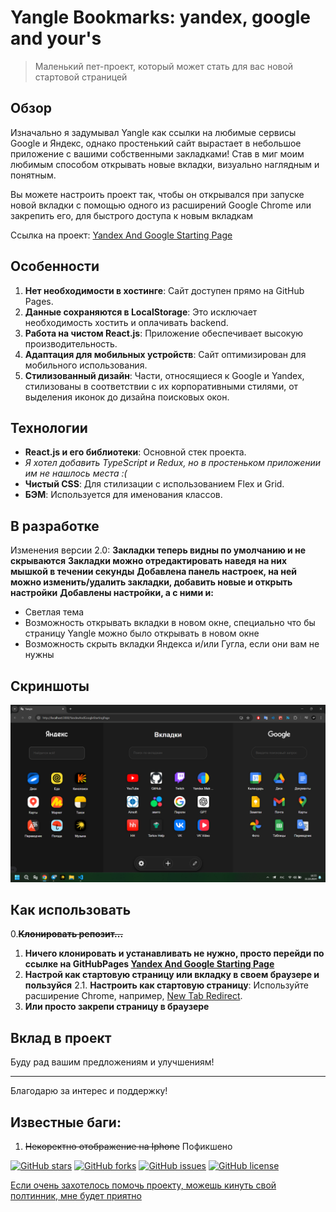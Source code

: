 # Yangle Bookmarks: yandex, google and your's

> Маленький пет-проект, который может стать для вас новой стартовой страницей

## Обзор

Изначально я задумывал Yangle как ссылки на любимые сервисы Google и Яндекс, однако простенький сайт вырастает в небольшое приложение с вашими собственными закладками!
Став в миг моим любимым способом открывать новые вкладки, визуально наглядным и понятным. 

Вы можете настроить проект так, чтобы он открывался при запуске новой вкладки с помощью одного из расширений Google Chrome или закрепить его, для быстрого доступа к новым вкладкам

Ссылка на проект: [Yandex And Google Starting Page](https://highrens.github.io/YandexAndGoogleStartingPage/)

## Особенности
1. **Нет необходимости в хостинге**: Сайт доступен прямо на GitHub Pages.
2. **Данные сохраняются в LocalStorage**: Это исключает необходимость хостить и оплачивать backend.
3. **Работа на чистом React.js**: Приложение обеспечивает высокую производительность. 
4. **Адаптация для мобильных устройств**: Сайт оптимизирован для мобильного использования.
5. **Стилизованный дизайн**: Части, относящиеся к Google и Yandex, стилизованы в соответствии с их корпоративными стилями, от выделения иконок до дизайна поисковых окон.

## Технологии
- **React.js и его библиотеки**: Основной стек проекта.
- 
  *Я хотел добавить TypeScript и Redux, но в простеньком приложении им не нашлось места :(*
- **Чистый CSS**: Для стилизации с использованием Flex и Grid.
- **БЭМ**: Используется для именования классов.

## В разработке
Изменения версии 2.0:
**Закладки теперь видны по умолчанию и не скрываются**
**Закладки можно отредактировать наведя на них мышкой в течении секунды**
**Добавлена панель настроек, на ней можно изменить/удалить закладки, добавить новые и открыть настройки**
**Добавлены настройки, а с ними и:**
 + Светлая тема
 + Возможность открывать вкладки в новом окне, специально что бы страницу Yangle можно было открывать в новом окне
 + Возможность скрыть вкладки Яндекса и/или Гугла, если они вам не нужны

## Скриншоты
![Главная страница](https://github.com/Highrens/YandexAndGoogleStartingPage/blob/main/src/Image/Screenshot.png)

## Как использовать
0.~~**Клонировать репозит...**~~
1. **Ничего клонировать и устанавливать не нужно, просто перейди по ссылке на GitHubPages [Yandex And Google Starting Page](https://highrens.github.io/YandexAndGoogleStartingPage/)**
2. **Настрой как стартовую страницу или вкладку в своем браузере и пользуйся**
2.1. **Настроить как стартовую страницу**: Используйте расширение Chrome, например, [New Tab Redirect](https://chrome.google.com/webstore/detail/new-tab-redirect/).
3. **Или просто закрепи страницу в браузере**

## Вклад в проект
Буду рад вашим предложениям и улучшениям!

---

Благодарю за интерес и поддержку!

## Известные баги:
1. ~~Некоректно отображение на Iphone~~ Пофикшено

[![GitHub stars](https://img.shields.io/github/stars/highrens/YandexAndGoogleStartingPage)](https://github.com/highrens/YandexAndGoogleStartingPage/stargazers)
[![GitHub forks](https://img.shields.io/github/forks/highrens/YandexAndGoogleStartingPage)](https://github.com/highrens/YandexAndGoogleStartingPage/network/members)
[![GitHub issues](https://img.shields.io/github/issues/highrens/YandexAndGoogleStartingPage)](https://github.com/highrens/YandexAndGoogleStartingPage/issues)
[![GitHub license](https://img.shields.io/github/license/highrens/YandexAndGoogleStartingPage)](https://github.com/highrens/YandexAndGoogleStartingPage/blob/main/LICENSE)

[Если очень захотелось помочь проекту, можешь кинуть свой полтинник, мне будет приятно](https://www.donationalerts.com/r/highrens)
